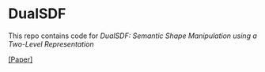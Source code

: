 # DualSDF

This repo contains code for *DualSDF: Semantic Shape Manipulation using a Two-Level Representation*

[[Paper]](https://arxiv.org/pdf/2004.02869.pdf)
